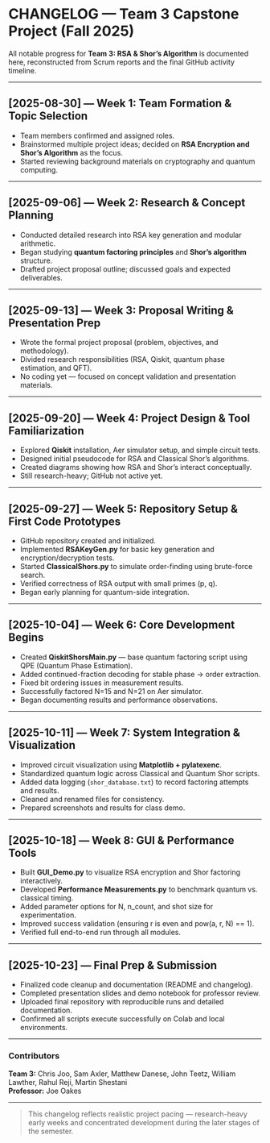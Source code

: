 # CHANGELOG — Team 3 Capstone Project (Fall 2025)

All notable progress for **Team 3: RSA & Shor’s Algorithm** is documented here, reconstructed from Scrum reports and the final GitHub activity timeline.

---

## [2025-08-30] — Week 1: Team Formation & Topic Selection
- Team members confirmed and assigned roles.
- Brainstormed multiple project ideas; decided on **RSA Encryption and Shor’s Algorithm** as the focus.
- Started reviewing background materials on cryptography and quantum computing.

---

## [2025-09-06] — Week 2: Research & Concept Planning
- Conducted detailed research into RSA key generation and modular arithmetic.
- Began studying **quantum factoring principles** and **Shor’s algorithm** structure.
- Drafted project proposal outline; discussed goals and expected deliverables.

---

## [2025-09-13] — Week 3: Proposal Writing & Presentation Prep
- Wrote the formal project proposal (problem, objectives, and methodology).
- Divided research responsibilities (RSA, Qiskit, quantum phase estimation, and QFT).
- No coding yet — focused on concept validation and presentation materials.

---

## [2025-09-20] — Week 4: Project Design & Tool Familiarization
- Explored **Qiskit** installation, Aer simulator setup, and simple circuit tests.
- Designed initial pseudocode for RSA and Classical Shor’s algorithms.
- Created diagrams showing how RSA and Shor’s interact conceptually.
- Still research-heavy; GitHub not active yet.

---

## [2025-09-27] — Week 5: Repository Setup & First Code Prototypes
- GitHub repository created and initialized.
- Implemented **RSAKeyGen.py** for basic key generation and encryption/decryption tests.
- Started **ClassicalShors.py** to simulate order-finding using brute-force search.
- Verified correctness of RSA output with small primes (p, q).
- Began early planning for quantum-side integration.

---

## [2025-10-04] — Week 6: Core Development Begins
- Created **QiskitShorsMain.py** — base quantum factoring script using QPE (Quantum Phase Estimation).
- Added continued-fraction decoding for stable phase → order extraction.
- Fixed bit ordering issues in measurement results.
- Successfully factored N=15 and N=21 on Aer simulator.
- Began documenting results and performance observations.

---

## [2025-10-11] — Week 7: System Integration & Visualization
- Improved circuit visualization using **Matplotlib + pylatexenc**.
- Standardized quantum logic across Classical and Quantum Shor scripts.
- Added data logging (`shor_database.txt`) to record factoring attempts and results.
- Cleaned and renamed files for consistency.
- Prepared screenshots and results for class demo.

---

## [2025-10-18] — Week 8: GUI & Performance Tools
- Built **GUI_Demo.py** to visualize RSA encryption and Shor factoring interactively.
- Developed **Performance Measurements.py** to benchmark quantum vs. classical timing.
- Added parameter options for N, n_count, and shot size for experimentation.
- Improved success validation (ensuring r is even and pow(a, r, N) == 1).
- Verified full end-to-end run through all modules.

---

## [2025-10-23] — Final Prep & Submission
- Finalized code cleanup and documentation (README and changelog).
- Completed presentation slides and demo notebook for professor review.
- Uploaded final repository with reproducible runs and detailed documentation.
- Confirmed all scripts execute successfully on Colab and local environments.

---

### Contributors
**Team 3:** Chris Joo, Sam Axler, Matthew Danese, John Teetz, William Lawther, Rahul Reji, Martin Shestani  
**Professor:** Joe Oakes  

---

> This changelog reflects realistic project pacing — research-heavy early weeks and concentrated development during the later stages of the semester.
